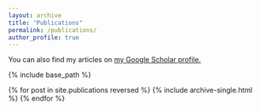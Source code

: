 ```yaml
---
layout: archive
title: "Publications"
permalink: /publications/
author_profile: true
---
```



You can also find my articles on <u><a href="https://scholar.google.com/citations?user=LXZ7mUUAAAAJ&hl=de&oi=ao">my Google Scholar profile</a>.</u>


{% include base_path %}

{% for post in site.publications reversed %}
  {% include archive-single.html %}
{% endfor %}

